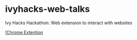 # ivyhacks-web-talks
Ivy Hacks Hackathon: Web extension to interact with websites

[!Chrome Extention](https://github.com/thebadcoder96/ivyhacks-web-talks/blob/main/Video%20Demo%20Chrome%20Extention.mp4)
